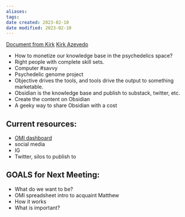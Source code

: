 ```yaml
---
aliases: 
tags: 
date created: 2023-02-10
date modified: 2023-02-10
---
```


[Document from Kirk](https://docs.google.com/document/d/13tmqGnQLi0jEQhpqFyCzmeahGkTUReOH0DOEOatsDOo/edit)
[Kirk Azevedo](https://doctor.webmd.com/doctor/kirk-azevedo-0321e530-3f0e-4b23-bd72-9885676e1d89-overview)

- How to monetize our knowledge base in the psychedelics space?
- Right people with complete skill sets.
- Computer #savvy
- Psychedelic genome project
- Objective drives the tools, and tools drive the output to something marketable.
- Obsidian is the knowledge base and publish to substack, twitter, etc.
- Create the content on Obsidian
- A geeky way to share Obsidian with a cost

## Current resources:  

- [OMI dashboard](https://bit.ly/416ywN8) 
- social media
- IG 
- Twitter, silos to publish to


## GOALS for Next Meeting:

- What do we want to be?
- OMI spreadsheet intro to acquaint Matthew 
- How it works 
- What is important?
